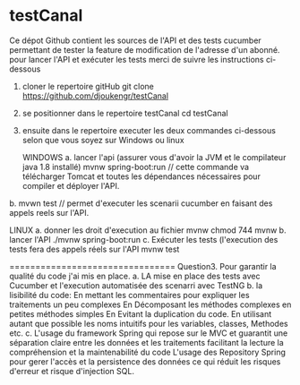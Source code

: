 # testCanal
Ce dépot Github contient les sources de l'API et des tests cucumber permettant de tester la feature de modification de l'adresse d'un abonné.
 pour lancer l'API et exécuter les tests merci de suivre les instructions ci-dessous
 
 1. cloner le repertoire gitHub
   git clone https://github.com/djoukengr/testCanal
 2. se positionner dans le repertoire testCanal
    cd testCanal
 3. ensuite dans le repertoire executer les deux commandes ci-dessous selon que vous soyez sur Windows ou linux
    
    WINDOWS
   a. lancer l'api (assurer vous d'avoir la JVM et le compilateur java 1.8 installé)
       mvnw spring-boot:run  // cette commande va télécharger Tomcat et toutes les dépendances nécessaires pour compiler et déployer l'API.
	   
   b.   mvwn test  // permet d'executer les scenarii cucumber en faisant des appels reels sur l'API.
   
   LINUX
   a. donner les droit d'execution au fichier mvnw
       chmod 744 mvnw
   b. lancer l'API
     ./mvnw spring-boot:run
   c. Exécuter les tests (l'execution des tests fera des appels réels sur l'API
     mvnw test
 
 ================================
 Question3. Pour garantir la qualité du code j'ai mis en place.
   a. LA mise en place des tests avec Cucumber et l'execution automatisée des scenarri avec TestNG
   b. la lisibilité du code:
        En mettant les commentaires pour expliquer les traitements un peu complexes
		    En Décomposant les méthodes complexes en petites méthodes simples
		    En Evitant la duplication du code.
		    En utilisant autant que possible les noms intuitifs pour les variables, classes, Methodes  etc.
   c. L'usage du framework Spring qui repose sur le MVC et guarantit une séparation claire entre les données et les traitements facilitant la lecture la compréhension et la maintenabilité du code
      L'usage des Repository Spring pour gerer l'accès et la persistence des données ce qui réduit les risques d'erreur et risque d'injection SQL.
